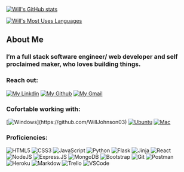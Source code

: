 [![Will's GitHub stats](https://github-readme-stats.vercel.app/api?username=WillJohnson03&hide=stars,issues&include_all_commits=true&count_private=true&show_icons=true&theme=react)](https://github.com/WillJohnson03)

[![Will's Most Uses Languages](https://github-readme-stats.vercel.app/api/top-langs/?username=WillJohnson03&layout=compact&theme=react)](https://github.com/WillJohnson03)

## About Me
### I’m a full stack software engineer/ web developer and self proclaimed maker, who loves building things.

### Reach out:
[![My Linkdin](https://img.shields.io/badge/-LinkedIn-0077B5?style=flat-square&logo=LinkedIn&logoColor=white)](https://www.linkedin.com/in/willbjohnson/) [![My Github](https://img.shields.io/badge/github-%23121011.svg?-the-badge&logo=github&logoColor=white)](https://github.com/WillJohnson03) [![My Gmail](https://img.shields.io/badge/-Gmail-D14836?style=flat-square&logo=Gmail&logoColor=white)](mailto:wbrycejohnson031086@gmail.com)

### Cofortable working with:
[![Windows](https://img.shields.io/badge/-Windows-0078D6?style=flat-square&logo=Windows&logoColor=white")](https://github.com/WillJohnson03) [![Ubuntu](https://img.shields.io/badge/-Ubuntu-0078D6?style=flat-square&logo=Ubuntu&logoColor=white)](https://github.com/WillJohnson03) [![Mac](https://img.shields.io/badge/mac%20os-000000?style=flat-square&for-the-badge&logo=macos&logoColor=F0F0F0)](https://github.com/WillJohnson03)

### Proficiencies:
![HTML5](https://img.shields.io/badge/-HTML5-E34F26?style=flat-square&logo=html5&logoColor=white) ![CSS3](https://img.shields.io/badge/-CSS3-1572B6?style=flat-square&logo=css3) ![JavaScript](https://img.shields.io/badge/-JavaScript-F7DF1E?style=flat-square&logo=javascript&logoColor=black) ![Python](https://img.shields.io/badge/python-3670A0?style=flat-square&logo=python&logoColor=ffdd54) ![Flask](https://img.shields.io/badge/flask-%23000.svg?style=flat-square&logo=flask&logoColor=white) ![Jinja](https://img.shields.io/badge/Jinja-b41617?style=flat-square&logo=jinja&logoColor=373737) ![React](https://img.shields.io/badge/-React-61DAFB?style=flat-square&logo=React&logoColor=black) ![NodeJS](https://img.shields.io/badge/-NodeJS-339933?style=flat-square&logo=Node.js&logoColor=white) ![Express.JS](https://img.shields.io/badge/-Express.js-404D59?style=flat-square&for-the-badge) ![MongoDB](https://img.shields.io/badge/-MongoDB-white?style=flat-square&logo=mongodb) ![Bootstrap](https://img.shields.io/badge/-Bootstrap-563D7C?style=flat-square&logo=bootstrap) ![Git](https://img.shields.io/badge/-Git-black?style=flat-square&logo=git) ![Postman](https://img.shields.io/badge/-Postman-FF6C37?style=flat-square&logo=Postman&logoColor=white) ![Heroku](https://img.shields.io/badge/-Heroku-430098?style=flat-square&logo=heroku) ![Markdow](https://img.shields.io/badge/-Markdown-000000?style=flat-square&logo=Markdown&logoColor=white) ![Trello](https://img.shields.io/badge/-Trello-0079BF?style=flat-square&logo=Trello&logoColor=white) ![VSCode](https://img.shields.io/badge/-VS_Code-007ACC?style=flat-square&logo=visual-studio-code)

